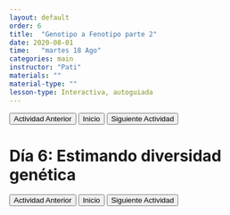 ```yaml
---
layout: default
order: 6
title:  "Genotipo a Fenotipo parte 2"
date: 2020-08-01
time:   "martes 18 Ago"
categories: main
instructor: "Pati"
materials: ""
material-type: ""
lesson-type: Interactiva, autoguiada
---
```


<a href="https://github.com/pesalerno/seminario2020/blob/master/_posts/2020-06-04-5_filtros2.md"><button>Actividad Anterior</button></a>		<a href="https://pesalerno.github.io/seminario2020/"><button>Inicio</button></a>    <a href="https://pesalerno.github.io/seminario2020/main/2020/06/08/7_divergencia.html"><button>Siguiente Actividad</button></a>

# Día 6: Estimando diversidad genética

<a href="https://github.com/pesalerno/seminario2020/blob/master/_posts/2020-06-04-5_filtros2.md"><button>Actividad Anterior</button></a>		<a href="https://pesalerno.github.io/seminario2020/"><button>Inicio</button></a>    <a href="https://pesalerno.github.io/seminario2020/main/2020/06/08/7_divergencia.html"><button>Siguiente Actividad</button></a>






